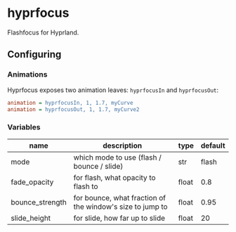 # hyprfocus

Flashfocus for Hyprland.

## Configuring

### Animations

Hyprfocus exposes two animation leaves: `hyprfocusIn` and `hyprfocusOut`:
```ini
animation = hyprfocusIn, 1, 1.7, myCurve
animation = hyprfocusOut, 1, 1.7, myCurve2
```

### Variables

| name | description | type | default |
| --- | --- | --- | --- |
|mode|which mode to use (flash / bounce / slide) | str | flash |
| fade_opacity | for flash, what opacity to flash to | float | 0.8 |
| bounce_strength | for bounce, what fraction of the window's size to jump to | float | 0.95 |
| slide_height | for slide, how far up to slide | float | 20 |
